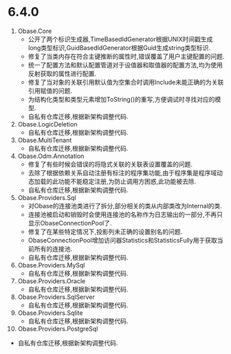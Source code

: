 # 6.4.0
1. Obase.Core
   - 公开了两个标识生成器,TimeBasedIdGenerator根据UNIX时间戳生成long类型标识,GuidBasedIdGenerator根据Guid生成string类型标识.
   - 修复了当类内存在符合主键推断的属性时,错误覆盖了用户主键配置的问题.
   - 统一了配置方法和默认配置管道对于设值器和取值器的配置方法,均为使用反射获取的属性进行配置.
   - 修复了当对象的关联引用默认值为空集合时调用Include未能正确的为关联引用赋值的问题.
   - 为结构化类型和类型元素增加ToString()的重写,方便调试时寻找对应的模型.
   - 自私有仓库迁移,根据新架构调整代码.
2. Obase.LogicDeletion
   - 自私有仓库迁移,根据新架构调整代码.
3. Obase.MultiTenant
   - 自私有仓库迁移,根据新架构调整代码.
4. Obase.Odm.Annotation
   - 修复了有些时候会错误的将隐式关联的关联表设置覆盖的问题.
   - 去除了根据依赖关系自动注册有标注的程序集功能,由于程序集是程序域动态加载的此功能不能稳定注册,为防止调用方困惑,此功能被去除.
   - 自私有仓库迁移,根据新架构调整代码.
5. Obase.Providers.Sql
   - 对Obase的连接池类进行了拆分,部分相关的类从内部类改为Internal的类.
   - 连接池被启动和销毁时会使用连接池的名称作为日志输出的一部分,不再只显示ObaseConnectionPool了.
   - 修复了在某些特定情况下,投影列未正确的设置别名的问题.
   - ObaseConnectionPool增加访问器Statistics和StatisticsFully用于获取当前所有的连接池.
   - 自私有仓库迁移,根据新架构调整代码.
6. Obase.Providers.MySql
   - 自私有仓库迁移,根据新架构调整代码.
7. Obase.Providers.Oracle
   - 自私有仓库迁移,根据新架构调整代码.
8. Obase.Providers.SqlServer
   - 自私有仓库迁移,根据新架构调整代码.
9. Obase.Providers.Sqlite
   - 自私有仓库迁移,根据新架构调整代码.
10. Obase.Providers.PostgreSql
   - 自私有仓库迁移,根据新架构调整代码.